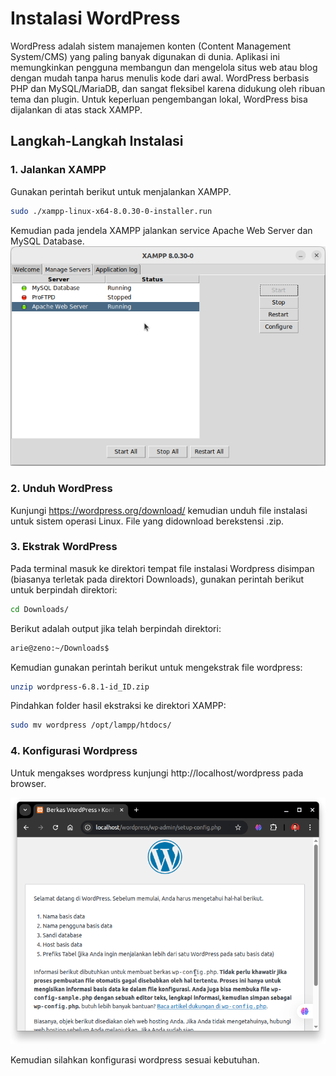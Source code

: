 # Instalasi WordPress
WordPress adalah sistem manajemen konten (Content Management System/CMS) yang paling banyak digunakan di dunia. Aplikasi ini memungkinkan pengguna membangun dan mengelola situs web atau blog dengan mudah tanpa harus menulis kode dari awal. WordPress berbasis PHP dan MySQL/MariaDB, dan sangat fleksibel karena didukung oleh ribuan tema dan plugin. Untuk keperluan pengembangan lokal, WordPress bisa dijalankan di atas stack XAMPP.
## Langkah-Langkah Instalasi
### 1. Jalankan XAMPP
Gunakan perintah berikut untuk menjalankan XAMPP.
```bash
sudo ./xampp-linux-x64-8.0.30-0-installer.run
```
Kemudian pada jendela XAMPP jalankan service Apache Web Server dan MySQL Database.
![icon](img/xampp_run.png)

### 2. Unduh WordPress
Kunjungi https://wordpress.org/download/ kemudian unduh file instalasi untuk sistem operasi Linux. File yang didownload berekstensi .zip.

### 3. Ekstrak WordPress
Pada terminal masuk ke direktori tempat file instalasi Wordpress disimpan (biasanya terletak pada direktori Downloads), gunakan perintah berikut untuk berpindah direktori: 
```bash
cd Downloads/
```
Berikut adalah output jika telah berpindah direktori:
```bash
arie@zeno:~/Downloads$ 
```
Kemudian gunakan perintah berikut untuk mengekstrak file wordpress:
```bash
unzip wordpress-6.8.1-id_ID.zip
```
Pindahkan folder hasil ekstraksi ke direktori XAMPP:
```bash
sudo mv wordpress /opt/lampp/htdocs/
```

### 4. Konfigurasi Wordpress
Untuk mengakses wordpress kunjungi http://localhost/wordpress pada browser.

![icon](img/wordpress_run.png)

Kemudian silahkan konfigurasi wordpress sesuai kebutuhan.
